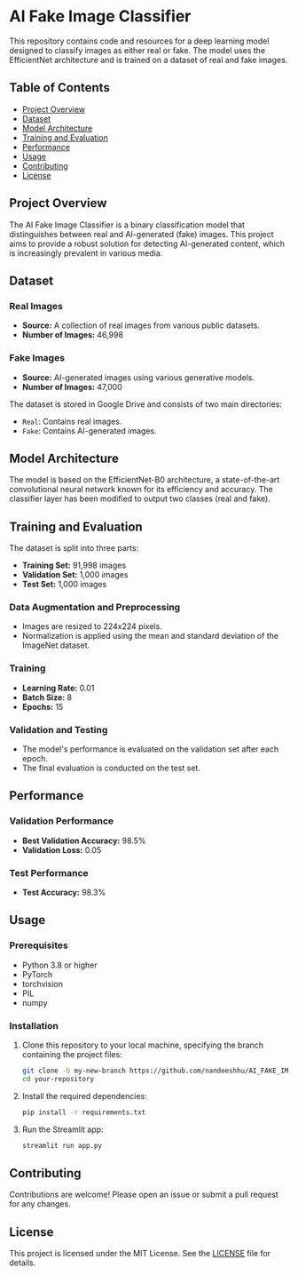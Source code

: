 # AI Fake Image Classifier

This repository contains code and resources for a deep learning model designed to classify images as either real or fake. The model uses the EfficientNet architecture and is trained on a dataset of real and fake images.

## Table of Contents

- [Project Overview](#project-overview)
- [Dataset](#dataset)
- [Model Architecture](#model-architecture)
- [Training and Evaluation](#training-and-evaluation)
- [Performance](#performance)
- [Usage](#usage)
- [Contributing](#contributing)
- [License](#license)

## Project Overview

The AI Fake Image Classifier is a binary classification model that distinguishes between real and AI-generated (fake) images. This project aims to provide a robust solution for detecting AI-generated content, which is increasingly prevalent in various media.

## Dataset

### Real Images
- **Source:** A collection of real images from various public datasets.
- **Number of Images:** 46,998

### Fake Images
- **Source:** AI-generated images using various generative models.
- **Number of Images:** 47,000

The dataset is stored in Google Drive and consists of two main directories:
- `Real`: Contains real images.
- `Fake`: Contains AI-generated images.

## Model Architecture

The model is based on the EfficientNet-B0 architecture, a state-of-the-art convolutional neural network known for its efficiency and accuracy. The classifier layer has been modified to output two classes (real and fake).

## Training and Evaluation

The dataset is split into three parts:
- **Training Set:** 91,998 images
- **Validation Set:** 1,000 images
- **Test Set:** 1,000 images

### Data Augmentation and Preprocessing
- Images are resized to 224x224 pixels.
- Normalization is applied using the mean and standard deviation of the ImageNet dataset.

### Training
- **Learning Rate:** 0.01
- **Batch Size:** 8
- **Epochs:** 15

### Validation and Testing
- The model's performance is evaluated on the validation set after each epoch.
- The final evaluation is conducted on the test set.

## Performance

### Validation Performance
- **Best Validation Accuracy:** 98.5%
- **Validation Loss:** 0.05

### Test Performance
- **Test Accuracy:** 98.3%


## Usage

### Prerequisites
- Python 3.8 or higher
- PyTorch
- torchvision
- PIL
- numpy

### Installation

1. Clone this repository to your local machine, specifying the branch containing the project files:

    ```bash
    git clone -b my-new-branch https://github.com/nandeeshhu/AI_FAKE_IMAGE_CLASSIFIER.git
    cd your-repository
    ```

2. Install the required dependencies:

    ```bash
    pip install -r requirements.txt
    ```

3. Run the Streamlit app:

    ```bash
    streamlit run app.py
    ```

## Contributing

Contributions are welcome! Please open an issue or submit a pull request for any changes.

## License

This project is licensed under the MIT License. See the [LICENSE](LICENSE) file for details.
